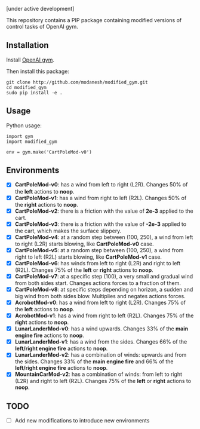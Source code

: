[under active development]

This repository contains a PIP package containing modified versions of control tasks of OpenAI gym. 

## Installation
Install [OpenAI gym](https://gym.openai.com/).

Then install this package:

```
git clone http://github.com/modanesh/modified_gym.git
cd modified_gym
sudo pip install -e .
```

## Usage
Python usage:
```
import gym
import modified_gym

env = gym.make('CartPoleMod-v0')
```

## Environments
- [x] **CartPoleMod-v0**: has a wind from left to right (L2R). Changes 50% of the **left** actions to **noop**. 
- [x] **CartPoleMod-v1**: has a wind from right to left (R2L). Changes 50% of the **right** actions to **noop**. 
- [x] **CartPoleMod-v2**: there is a friction with the value of **2e-3** applied to the cart. 
- [x] **CartPoleMod-v3**: there is a friction with the value of **-2e-3** applied to the cart, which makes the surface slippery.
- [x] **CartPoleMod-v4**: at a random step between (100, 250), a wind from left to right (L2R) starts blowing, like **CartPoleMod-v0** case. 
- [x] **CartPoleMod-v5**: at a random step between (100, 250), a wind from right to left (R2L) starts blowing, like **CartPoleMod-v1** case.
- [x] **CartPoleMod-v6**: has winds from left to right (L2R) and right to left (R2L). Changes 75% of the **left** or **right** actions to **noop**.
- [x] **CartPoleMod-v7**: at a specific step (100), a very small and gradual wind from both sides start. Changes actions forces to a fraction of them.
- [x] **CartPoleMod-v8**: at specific steps depending on horizon, a sudden and big wind from both sides blow. Multiplies and negates actions forces.
- [x] **AcrobotMod-v0**: has a wind from left to right (L2R). Changes 75% of the **left** actions to **noop**. 
- [x] **AcrobotMod-v1**: has a wind from right to left (R2L). Changes 75% of the **right** actions to **noop**. 
- [x] **LunarLanderMod-v0**: has a wind upwards. Changes 33% of the **main engine fire** actions to **noop**. 
- [x] **LunarLanderMod-v1**: has a wind from the sides. Changes 66% of the **left/right engine fire** actions to **noop**. 
- [x] **LunarLanderMod-v2**: has a combination of winds: upwards and from the sides. Changes 33% of the **main engine fire** and 66% of the **left/right engine fire** actions to **noop**. 
- [x] **MountainCarMod-v2**: has a combination of winds: from left to right (L2R) and right to left (R2L). Changes 75% of the **left** or **right** actions to **noop**. 

## TODO
- [ ] Add new modifications to introduce new environments